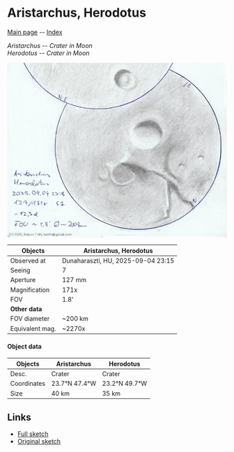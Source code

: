 # Aristarchus, Herodotus

[Main page](../index.md) -- [Index](../pages/obj_index.md)

_Aristarchus_ -- _Crater in Moon_  
_Herodotus_ -- _Crater in Moon_  

![Aristarchus, Herodotus](../img/aristarchus-herodotus-20250905.jpg)

Objects | Aristarchus, Herodotus
-|-
Observed at | Dunaharaszti, HU, 2025-09-04 23:15
Seeing | 7
Aperture | 127 mm
Magnification | 171x
FOV | 1.8'
**Other data** |  
FOV diameter | ~200 km
Equivalent mag. | ~2270x


#### Object data

Objects | Aristarchus | Herodotus
-|-|-
Desc. | Crater | Crater
Coordinates | 23.7°N 47.4°W | 23.2°N 49.7°W
Size | 40 km | 35 km

## Links

- [Full sketch](../img/archimedes-aristillus-autolycus-aristarchus-herodotus-20250905.jpg)
- [Original sketch](../scan/20250905011040_001.jpg)
